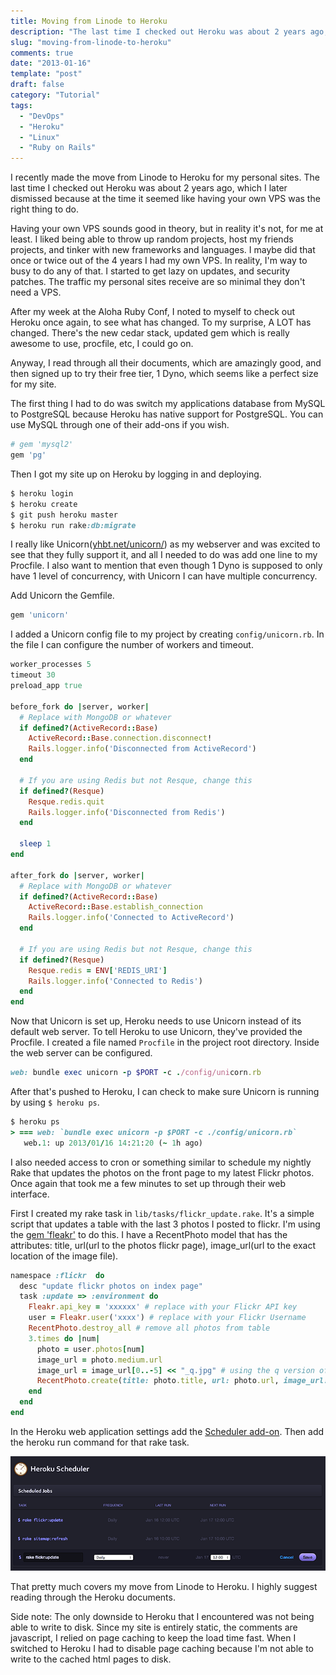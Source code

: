 ```yaml
---
title: Moving from Linode to Heroku
description: "The last time I checked out Heroku was about 2 years ago, which I later dismissed because at the time it seemed like having your own VPS was the right thing to do."
slug: "moving-from-linode-to-heroku"
comments: true
date: "2013-01-16"
template: "post"
draft: false
category: "Tutorial"
tags:
  - "DevOps"
  - "Heroku"
  - "Linux"
  - "Ruby on Rails"
---
```


I recently made the move from Linode to Heroku for my personal sites. The last time I checked out Heroku was about 2 years ago, which I later dismissed because at the time it seemed like having your own VPS was the right thing to do.

Having your own VPS sounds good in theory, but in reality it's not, for me at least. I liked being able to throw up random projects, host my friends projects, and tinker with new frameworks and languages. I maybe did that once or twice out of the 4 years I had my own VPS. In reality, I'm way to busy to do any of that. I started to get lazy on updates, and security patches. The traffic my personal sites receive are so minimal they don't need a VPS.

After my week at the Aloha Ruby Conf, I noted to myself to check out Heroku once again, to see what has changed. To my surprise, A LOT has changed. There's the new cedar stack, updated gem which is really awesome to use, procfile, etc, I could go on.

Anyway, I read through all their documents, which are amazingly good, and then signed up to try their free tier, 1 Dyno, which seems like a perfect size for my site.

The first thing I had to do was switch my applications database from MySQL to PostgreSQL because Heroku has native support for PostgreSQL. You can use MySQL through one of their add-ons if you wish.

```ruby
# gem 'mysql2'
gem 'pg'
```

Then I got my site up on Heroku by logging in and deploying.

```ruby
$ heroku login
$ heroku create
$ git push heroku master
$ heroku run rake:db:migrate
```

I really like Unicorn([yhbt.net/unicorn/](https://yhbt.net/unicorn/)) as my webserver and was excited to see that they fully support it, and all I needed to do was add one line to my Procfile. I also want to mention that even though 1 Dyno is supposed to only have 1 level of concurrency, with Unicorn I can have multiple concurrency.

Add Unicorn the Gemfile.

```ruby
gem 'unicorn'
```

I added a Unicorn config file to my project by creating `config/unicorn.rb`. In the file I can configure the number of workers and timeout.

```ruby
worker_processes 5
timeout 30
preload_app true

before_fork do |server, worker|
  # Replace with MongoDB or whatever
  if defined?(ActiveRecord::Base)
    ActiveRecord::Base.connection.disconnect!
    Rails.logger.info('Disconnected from ActiveRecord')
  end

  # If you are using Redis but not Resque, change this
  if defined?(Resque)
    Resque.redis.quit
    Rails.logger.info('Disconnected from Redis')
  end

  sleep 1
end

after_fork do |server, worker|
  # Replace with MongoDB or whatever
  if defined?(ActiveRecord::Base)
    ActiveRecord::Base.establish_connection
    Rails.logger.info('Connected to ActiveRecord')
  end

  # If you are using Redis but not Resque, change this
  if defined?(Resque)
    Resque.redis = ENV['REDIS_URI']
    Rails.logger.info('Connected to Redis')
  end
end
```

Now that Unicorn is set up, Heroku needs to use Unicorn instead of its default web server. To tell Heroku to use Unicorn, they've provided the Procfile. I created a file named `Procfile` in the project root directory. Inside the web server can be configured.

```ruby
web: bundle exec unicorn -p $PORT -c ./config/unicorn.rb
```

After that's pushed to Heroku, I can check to make sure Unicorn is running by using `$ heroku ps`.

```ruby
$ heroku ps
> === web: `bundle exec unicorn -p $PORT -c ./config/unicorn.rb`
   web.1: up 2013/01/16 14:21:20 (~ 1h ago)
```

I also needed access to cron or something similar to schedule my nightly Rake that updates the photos on the front page to my latest Flickr photos. Once again that took me a few minutes to set up through their web interface.

First I created my rake task in `lib/tasks/flickr_update.rake`. It's a simple script that updates a table with the last 3 photos I posted to flickr. I'm using the [gem 'fleakr'](https://rubygems.org/gems/fleakr) to do this. I have a RecentPhoto model that has the attributes: title, url(url to the photos flickr page), image_url(url to the exact location of the image file).

```ruby
namespace :flickr  do
  desc "update flickr photos on index page"
  task :update => :environment do
    Fleakr.api_key = 'xxxxxx' # replace with your Flickr API key
    user = Fleakr.user('xxxx') # replace with your Flickr Username
    RecentPhoto.destroy_all # remove all photos from table
    3.times do |num|
      photo = user.photos[num]
      image_url = photo.medium.url
      image_url = image_url[0..-5] << "_q.jpg" # using the q version of this photo which is a square thumbnail.
      RecentPhoto.create(title: photo.title, url: photo.url, image_url: image_url)
    end
  end
end
```

In the Heroku web application settings add the [Scheduler add-on](https://elements.heroku.com/addons/scheduler). Then add the heroku run command for that rake task.

[![heroku_scheduler](../assets/Screen%20Shot%202013-01-16%20at%204.12.02%20PM.png)](../assets/Screen%20Shot%202013-01-16%20at%204.12.02%20PM.png)

That pretty much covers my move from Linode to Heroku. I highly suggest reading through the Heroku documents.

Side note: The only downside to Heroku that I encountered was not being able to write to disk. Since my site is entirely static, the comments are javascript, I relied on page caching to keep the load time fast. When I switched to Heroku I had to disable page caching because I'm not able to write to the cached html pages to disk.